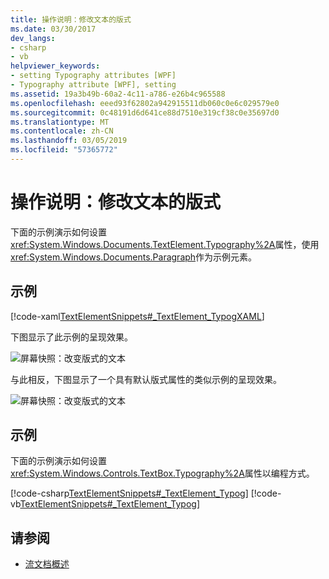 ```yaml
---
title: 操作说明：修改文本的版式
ms.date: 03/30/2017
dev_langs:
- csharp
- vb
helpviewer_keywords:
- setting Typography attributes [WPF]
- Typography attribute [WPF], setting
ms.assetid: 19a3b49b-60a2-4c11-a786-e26b4c965588
ms.openlocfilehash: eeed93f62802a942915511db060c0e6c029579e0
ms.sourcegitcommit: 0c48191d6d641ce88d7510e319cf38c0e35697d0
ms.translationtype: MT
ms.contentlocale: zh-CN
ms.lasthandoff: 03/05/2019
ms.locfileid: "57365772"
---
```

# <a name="how-to-alter-the-typography-of-text"></a>操作说明：修改文本的版式
下面的示例演示如何设置<xref:System.Windows.Documents.TextElement.Typography%2A>属性，使用<xref:System.Windows.Documents.Paragraph>作为示例元素。  
  
## <a name="example"></a>示例  
 [!code-xaml[TextElementSnippets#_TextElement_TypogXAML](~/samples/snippets/csharp/VS_Snippets_Wpf/TextElementSnippets/CSharp/Window1.xaml#_textelement_typogxaml)]  
  
 下图显示了此示例的呈现效果。  
  
 ![屏幕快照：改变版式的文本](./media/textelement-typog.png "TextElement_Typog")  
  
 与此相反，下图显示了一个具有默认版式属性的类似示例的呈现效果。  
  
 ![屏幕快照：改变版式的文本](./media/textelement-typog-default.png "TextElement_Typog_Default")  
  
## <a name="example"></a>示例  
 下面的示例演示如何设置<xref:System.Windows.Controls.TextBox.Typography%2A>属性以编程方式。  
  
 [!code-csharp[TextElementSnippets#_TextElement_Typog](~/samples/snippets/csharp/VS_Snippets_Wpf/TextElementSnippets/CSharp/Window1.xaml.cs#_textelement_typog)]
 [!code-vb[TextElementSnippets#_TextElement_Typog](~/samples/snippets/visualbasic/VS_Snippets_Wpf/TextElementSnippets/visualbasic/window1.xaml.vb#_textelement_typog)]  
  
## <a name="see-also"></a>请参阅
- [流文档概述](flow-document-overview.md)
